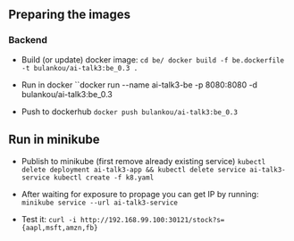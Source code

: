 ## Preparing the images

### Backend
* Build (or update) docker image:
``
cd be/
docker build -f be.dockerfile -t bulankou/ai-talk3:be_0.3 .
``

* Run in docker
``docker run --name ai-talk3-be -p 8080:8080 -d bulankou/ai-talk3:be_0.3` `

* Push to dockerhub
``docker push bulankou/ai-talk3:be_0.3``


## Run in minikube

* Publish to minikube (first remove already existing service)
``
kubectl delete deployment ai-talk3-app && kubectl delete service ai-talk3-service
kubectl create -f k8.yaml
``

* After waiting for exposure to propage you can get IP by running:
``minikube service --url ai-talk3-service``

* Test it:
``curl -i http://192.168.99.100:30121/stock?s={aapl,msft,amzn,fb}``